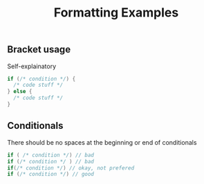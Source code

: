 ﻿---
layout: page
title: Formatting Examples
---

## Bracket usage
Self-explainatory
```Cpp
if (/* condition */) {
  /* code stuff */
} else {
  /* code stuff */
}
```

## Conditionals
There should be no spaces at the beginning or end of conditionals

```Cpp
if ( /* condition */) // bad
if (/* condition */ ) // bad
if(/* condition */) // okay, not prefered
if (/* condition */) // good
```
